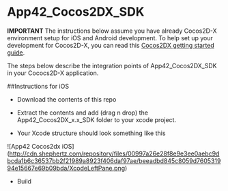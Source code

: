 App42_Cocos2DX_SDK
==================

**IMPORTANT**
The instructions below assume you have already Cocos2D-X environment setup for iOS and Android development. To help set up your development for Cocos2D-X, you can read this [Cocos2DX getting started guide](http://www.raywenderlich.com/33750/cocos2d-x-tutorial-for-ios-and-android-getting-started).

The steps below describe the integration points of App42_Cocos2DX_SDK in your Cococs2D-X application. 

##Instructions for iOS

* Download the contents of this repo

* Extract the contents and add (drag n drop) the App42_Cocos2DX_x.x_SDK folder to your xcode project.
* Your Xcode structure should look something like this

![App42 Cocos2dx iOS] (http://cdn.shephertz.com/repository/files/00997a26e28f8e9e3ee0aebc9dbcda1b6c36537bb2f21989a8923f406daf97ae/beeadbd845c8059d760531994e15667e69b09bda/XcodeLeftPane.png)

* Build
